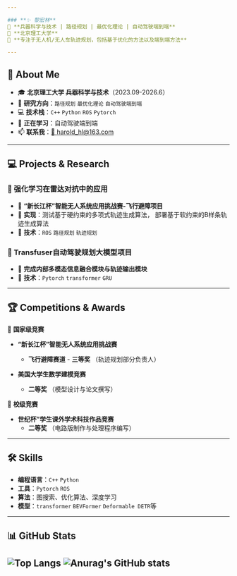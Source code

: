 ```yaml
---

### **✨ 黎宏林**
🚀 **兵器科学与技术 | 路径规划 | 最优化理论 | 自动驾驶端到端**  
📍 **北京理工大学**  
🎯 **专注于无人机/无人车轨迹规划，包括基于优化的方法以及端到端方法**  

---
```


## 🚀 **About Me**
- 🎓 **北京理工大学 兵器科学与技术**（2023.09-2026.6）
- 🤖 **研究方向**：`路径规划` `最优化理论` `自动驾驶端到端`
- 💻 **技术栈**：`C++` `Python` `ROS` `Pytorch`
- 🌱 **正在学习**：自动驾驶端到端
- 📫 **联系我**：[📧 harold_hl@163.com](mailto:harold_hl@163.com)


---

## 💻 **Projects & Research**
### **🔹 强化学习在雷达对抗中的应用**
- 📌 **“新长江杯”智能无人系统应用挑战赛-飞行避障项目**
- 📡 **实现**：测试基于硬约束的多项式轨迹生成算法， 部署基于软约束的B样条轨迹生成算法
- 🚀 **技术**：`ROS` `路径规划` `轨迹规划`

### **🔹 Transfuser自动驾驶规划大模型项目**
- 🏢 **完成内部多模态信息融合模块与轨迹输出模块**
- 🔧 **技术**：`Pytorch` `transformer` `GRU`


---

## 🏆 **Competitions & Awards**
🏅 **国家级竞赛**
- **“新长江杯”智能无人系统应用挑战赛**
  - **飞行避障赛道** - **三等奖** （轨迹规划部分负责人）

-  **美国大学生数学建模竞赛**
    - **二等奖** （模型设计与论文撰写）

🏅 **校级竞赛**
-  **世纪杯”学生课外学术科技作品竞赛** 
    - **二等奖** （电路版制作与处理程序编写）
---

## 🛠 **Skills**
- **编程语言**：`C++` `Python`
- **工具**：`Pytorch` `ROS` 
- **算法**：图搜索、优化算法、深度学习
- **模型**：`transformer` `BEVFormer` `Deformable DETR`等
---

## 📊 **GitHub Stats**
![Top Langs](https://github-readme-stats-sigma-five.vercel.app/api/top-langs/?username=Haroldlhl&layout=compact&theme=radical)
![Anurag's GitHub stats](https://github-readme-stats-sigma-five.vercel.app/api?username=Haroldlhl&show_icons=true&theme=radical)
---